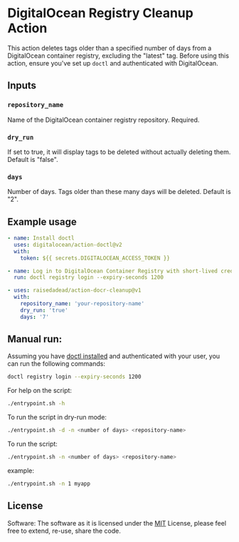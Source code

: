 # DigitalOcean Registry Cleanup Action

This action deletes tags older than a specified number of days from a
DigitalOcean container registry, excluding the "latest" tag. Before using this
action, ensure you've set up `doctl` and authenticated with DigitalOcean.

## Inputs

### `repository_name`

Name of the DigitalOcean container registry repository. Required.

### `dry_run`

If set to true, it will display tags to be deleted without actually deleting
them. Default is "false".

### `days`

Number of days. Tags older than these many days will be deleted. Default is "2".

## Example usage

```yml
- name: Install doctl
  uses: digitalocean/action-doctl@v2
  with:
    token: ${{ secrets.DIGITALOCEAN_ACCESS_TOKEN }}

- name: Log in to DigitalOcean Container Registry with short-lived credentials
  run: doctl registry login --expiry-seconds 1200

- uses: raisedadead/action-docr-cleanup@v1
  with:
    repository_name: 'your-repository-name'
    dry_run: 'true'
    days: '7'
```

## Manual run:

Assuming you have
[doctl installed](https://docs.digitalocean.com/reference/doctl/) and
authenticated with your user, you can run the following commands:

```bash
doctl registry login --expiry-seconds 1200
```

For help on the script:

```bash
./entrypoint.sh -h
```

To run the script in dry-run mode:

```bash
./entrypoint.sh -d -n <number of days> <repository-name>
```

To run the script:

```bash
./entrypoint.sh -n <number of days> <repository-name>
```

example:

```bash
./entrypoint.sh -n 1 myapp
```

## License

Software: The software as it is licensed under the [MIT](LICENSE) License,
please feel free to extend, re-use, share the code.
